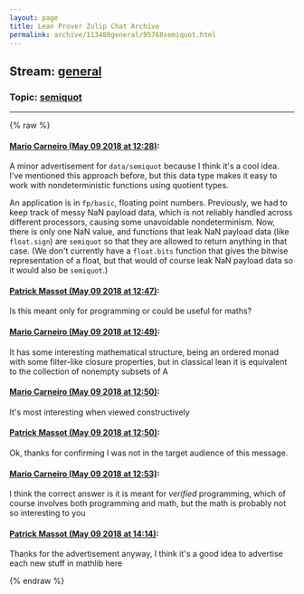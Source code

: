 ```yaml
---
layout: page
title: Lean Prover Zulip Chat Archive 
permalink: archive/113488general/95768semiquot.html
---
```


## Stream: [general](index.html)
### Topic: [semiquot](95768semiquot.html)

---


{% raw %}
#### [ Mario Carneiro (May 09 2018 at 12:28)](https://leanprover.zulipchat.com/#narrow/stream/113488-general/topic/semiquot/near/126308546):
<p>A minor advertisement for <code>data/semiquot</code> because I think it's a cool idea. I've mentioned this approach before, but this data type makes it easy to work with nondeterministic functions using quotient types.</p>
<p>An application is in <code>fp/basic</code>, floating point numbers. Previously, we had to keep track of messy NaN payload data, which is not reliably handled across different processors, causing some unavoidable nondeterminism. Now, there is only one NaN value, and functions that leak NaN payload data (like <code>float.sign</code>) are <code>semiquot</code> so that they are allowed to return anything in that case. (We don't currently have a <code>float.bits</code> function that gives the bitwise representation of a float, but that would of course leak NaN payload data so it would also be <code>semiquot</code>.)</p>

#### [ Patrick Massot (May 09 2018 at 12:47)](https://leanprover.zulipchat.com/#narrow/stream/113488-general/topic/semiquot/near/126309020):
<p>Is this meant only for programming or could be useful for maths?</p>

#### [ Mario Carneiro (May 09 2018 at 12:49)](https://leanprover.zulipchat.com/#narrow/stream/113488-general/topic/semiquot/near/126309082):
<p>It has some interesting mathematical structure, being an ordered monad with some filter-like closure properties, but in classical lean it is equivalent to the collection of nonempty subsets of A</p>

#### [ Mario Carneiro (May 09 2018 at 12:50)](https://leanprover.zulipchat.com/#narrow/stream/113488-general/topic/semiquot/near/126309145):
<p>It's most interesting when viewed constructively</p>

#### [ Patrick Massot (May 09 2018 at 12:50)](https://leanprover.zulipchat.com/#narrow/stream/113488-general/topic/semiquot/near/126309153):
<p>Ok, thanks for confirming I was not in the target audience of this message.</p>

#### [ Mario Carneiro (May 09 2018 at 12:53)](https://leanprover.zulipchat.com/#narrow/stream/113488-general/topic/semiquot/near/126309234):
<p>I think the correct answer is it is meant for <em>verified</em> programming, which of course involves both programming and math, but the math is probably not so interesting to you</p>

#### [ Patrick Massot (May 09 2018 at 14:14)](https://leanprover.zulipchat.com/#narrow/stream/113488-general/topic/semiquot/near/126311762):
<p>Thanks for the advertisement anyway, I think it's a good idea to advertise each new stuff in mathlib here</p>


{% endraw %}
